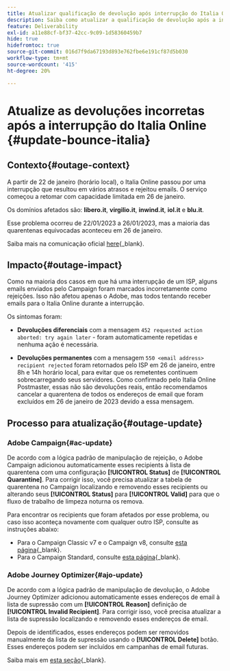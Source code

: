 ```yaml
---
title: Atualizar qualificação de devolução após interrupção do Italia Online
description: Saiba como atualizar a qualificação de devolução após a interrupção do Italia Online
feature: Deliverability
exl-id: a11e88cf-bf37-42cc-9c09-1d58360459b7
hide: true
hidefromtoc: true
source-git-commit: 016d7f9da67193d893e762fbe6e191cf87d5b030
workflow-type: tm+mt
source-wordcount: '415'
ht-degree: 20%

---
```


# Atualize as devoluções incorretas após a interrupção do Italia Online {#update-bounce-italia}

## Contexto{#outage-context}

A partir de 22 de janeiro (horário local), o Italia Online passou por uma interrupção que resultou em vários atrasos e rejeitou emails. O serviço começou a retomar com capacidade limitada em 26 de janeiro.

Os domínios afetados são: **libero.it**, **virgilio.it**, **inwind.it**, **iol.it** e **blu.it**.

Esse problema ocorreu de 22/01/2023 a 26/01/2023, mas a maioria das quarentenas equivocadas aconteceu em 26 de janeiro.

Saiba mais na comunicação oficial [here](https://tecnologia.libero.it/avviato-il-ritorno-online-di-libero-mail-e-virgilio-mail-66832){_blank}.


## Impacto{#outage-impact}

Como na maioria dos casos em que há uma interrupção de um ISP, alguns emails enviados pelo Campaign foram marcados incorretamente como rejeições. Isso não afetou apenas o Adobe, mas todos tentando receber emails para o Italia Online durante a interrupção.

Os sintomas foram:

* **Devoluções diferenciais** com a mensagem `452 requested action aborted: try again later` - foram automaticamente repetidas e nenhuma ação é necessária.

* **Devoluções permanentes** com a mensagem `550 <email address> recipient rejected` foram retornados pelo ISP em 26 de janeiro, entre 8h e 14h horário local, para evitar que os remetentes continuem sobrecarregando seus servidores. Como confirmado pelo Italia Online Postmaster, essas não são devoluções reais, então recomendamos cancelar a quarentena de todos os endereços de email que foram excluídos em 26 de janeiro de 2023 devido a essa mensagem.

## Processo para atualização{#outage-update}

### Adobe Campaign{#ac-update}

De acordo com a lógica padrão de manipulação de rejeição, o Adobe Campaign adicionou automaticamente esses recipients à lista de quarentena com uma configuração **[!UICONTROL Status]** de **[!UICONTROL Quarantine]**. Para corrigir isso, você precisa atualizar a tabela de quarentena no Campaign localizando e removendo esses recipients ou alterando seus **[!UICONTROL Status]** para **[!UICONTROL Valid]** para que o fluxo de trabalho de limpeza noturna os remova.

Para encontrar os recipients que foram afetados por esse problema, ou caso isso aconteça novamente com qualquer outro ISP, consulte as instruções abaixo:

* Para o Campaign Classic v7 e o Campaign v8, consulte [esta página](https://experienceleague.adobe.com/docs/campaign-classic/using/sending-messages/monitoring-deliveries/understanding-quarantine-management.html?lang=en#unquarantine-bulk){_blank}.
* Para o Campaign Standard, consulte [esta página](https://experienceleague.adobe.com/docs/campaign-standard/using/testing-and-sending/monitoring-messages/understanding-quarantine-management.html?lang=en#unquarantine-bulk){_blank}.

### Adobe Journey Optimizer{#ajo-update}

De acordo com a lógica padrão de manipulação de devolução, o Adobe Journey Optimizer adicionou automaticamente esses endereços de email à lista de supressão com um **[!UICONTROL Reason]** definição de **[!UICONTROL Invalid Recipient]**. Para corrigir isso, você precisa atualizar a lista de supressão localizando e removendo esses endereços de email.

Depois de identificados, esses endereços podem ser removidos manualmente da lista de supressão usando o **[!UICONTROL Delete]** botão. Esses endereços podem ser incluídos em campanhas de email futuras.

Saiba mais em [esta seção](https://experienceleague.adobe.com/docs/journey-optimizer/using/configuration/monitor-reputation/manage-suppression-list.html#remove-from-suppression-list){_blank}.

